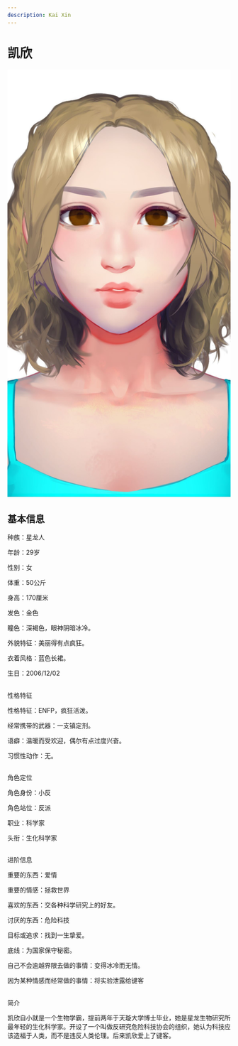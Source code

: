```yaml
---
description: Kai Xin
---
```


# 凯欣

![&#x51EF;&#x6B23;](../../.gitbook/assets/kai-xin-.jpg)

## 基本信息


种族：星龙人

年龄：29岁

性别：女

体重：50公斤

身高：170厘米

发色：金色

瞳色：深褐色，眼神阴暗冰冷。

外貌特征：美丽得有点疯狂。

衣着风格：蓝色长裙。

生日：2006/12/02

## 
性格特征


性格特征：ENFP，疯狂活泼。

经常携带的武器：一支镇定剂。

语癖：温暖而受欢迎，偶尔有点过度兴奋。

习惯性动作：无。

## 
角色定位


角色身份：小反

角色站位：反派

职业：科学家

头衔：生化科学家


## 
进阶信息


重要的东西：爱情

重要的情感：拯救世界

喜欢的东西：交各种科学研究上的好友。

讨厌的东西：危险科技

目标或追求：找到一生挚爱。

底线：为国家保守秘密。

自己不会逾越界限去做的事情：变得冰冷而无情。

因为某种情感而经常做的事情：将实验泄露给键客

## 
简介


凯欣自小就是一个生物学霸，提前两年于天璇大学博士毕业，她是星龙生物研究所最年轻的生化科学家。开设了一个叫做反研究危险科技协会的组织，她认为科技应该造福于人类，而不是违反人类伦理。后来凯欣爱上了键客。

